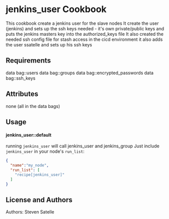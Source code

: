 jenkins_user Cookbook
=====================
This cookbook create a jenkins user for the slave nodes
It create the user (jenkins) and sets up the ssh keys needed - it's own private/public keys and puts the jenkins masters key into the authorized_keys file 
It also created the needed ssh config file for stash access
in the cicd environment it also adds the user ssatelle and sets up his ssh keys

Requirements
------------
data bag::users
data bag::groups
data bag::encrypted_passwords
data bag::ssh_keys

Attributes
----------
none (all in the data bags)


Usage
-----
#### jenkins_user::default

running `jenkins_user` will call jenkins_user and jenkins_group
Just include `jenkins_user` in your node's `run_list`:

```json
{
  "name":"my_node",
  "run_list": [
    "recipe[jenkins_user]"
  ]
}
```

License and Authors
-------------------
Authors: Steven Satelle
